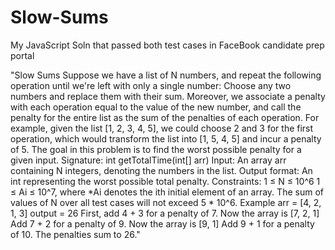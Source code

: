 # Slow-Sums
My JavaScript Soln that passed both test cases in FaceBook candidate prep portal


"Slow Sums
Suppose we have a list of N numbers, and repeat the following operation until we're left with only a single number: Choose any two numbers and replace them with their sum. Moreover, we associate a penalty with each operation equal to the value of the new number, and call the penalty for the entire list as the sum of the penalties of each operation.
For example, given the list [1, 2, 3, 4, 5], we could choose 2 and 3 for the first operation, which would transform the list into [1, 5, 4, 5] and incur a penalty of 5. The goal in this problem is to find the worst possible penalty for a given input.
Signature:
int getTotalTime(int[] arr)
Input:
An array arr containing N integers, denoting the numbers in the list.
Output format:
An int representing the worst possible total penalty.
Constraints:
1 ≤ N ≤ 10^6
1 ≤ Ai ≤ 10^7, where *Ai denotes the ith initial element of an array.
The sum of values of N over all test cases will not exceed 5 * 10^6.
Example
arr = [4, 2, 1, 3]
output = 26
First, add 4 + 3 for a penalty of 7. Now the array is [7, 2, 1]
Add 7 + 2 for a penalty of 9. Now the array is [9, 1]
Add 9 + 1 for a penalty of 10. The penalties sum to 26."
